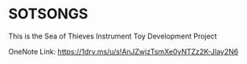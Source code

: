 # SOTSONGS
This is the Sea of Thieves Instrument Toy Development Project

OneNote Link: https://1drv.ms/u/s!AnJZwjzTsmXe0yNTZz2K-Jlay2N6
